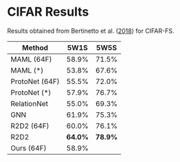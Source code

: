 # CIFAR Results

Results obtained from Bertinetto et al. ([2018](https://arxiv.org/abs/1805.08136)) for CIFAR-FS.

| Method | 5W1S | 5W5S |
|---|:---:|:---:|
|MAML (64F)|58.9%|71.5%|
|MAML (*)|53.8%|67.6%|
|ProtoNet (64F)|55.5%|72.0%|
|ProtoNet (*)|57.9%|76.7%|
|RelationNet|55.0%|69.3%|
|GNN|61.9%|75.3%|
|R2D2 (64F)|60.0%|76.1%|
|R2D2|**64.0%**|**78.9%**|
|Ours (64F)|58.9%||

